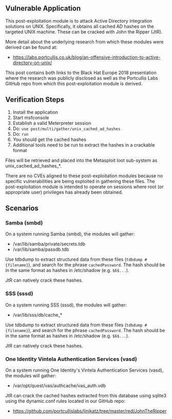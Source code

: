 ## Vulnerable Application

  This post-exploitation module is to attack Active Directory integration solutions on UNIX. Specifically, it
  obtains all cached AD hashes on the targeted UNIX machine. These can be cracked with John the Ripper (JtR).

  More detail about the underlying research from which these modules were derived can be found at:
  
  * https://labs.portcullis.co.uk/blog/an-offensive-introduction-to-active-directory-on-unix/

  This post contains both links to the Black Hat Europe 2018 presentation where the research was publicly
  disclosed as well as the Portcullis Labs GitHub repo from which this post-exploitation module is derived.

## Verification Steps

  1. Install the application
  2. Start msfconsole
  3. Establish a valid Meterpreter session
  4. Do: ```use post/multi/gather/unix_cached_ad_hashes```
  5. Do: ```run```
  6. You should get the cached hashes
  7. Additional tools need to be run to extract the hashes in a crackable format

  Files will be retrieved and placed into the Metasploit loot sub-system as unix_cached_ad_hashes_*.

  There are no CVEs aligned to these post-exploitation modules because no specific vulnerabilities are being
  exploited in gathering these files. The post-exploitation module is intended to operate on sessions where
  root (or appropriate user) privileges has already been obtained.

## Scenarios

### Samba (smbd)
  
  On a system running Samba (smbd), the modules will gather:

  * /var/lib/samba/private/secrets.tdb
  * /var/lib/samba/passdb.tdb

  Use tdbdump to extract structured data from these files (`tdbdump #{filename}`), and search for the phrase
  `cachedPassword`. The hash should be in the same format as hashes in /etc/shadow (e.g. `$6$...`).

  JtR can natively crack these hashes.

### SSS (sssd)

  On a system running SSS (sssd), the modules will gather:

  * /var/lib/sss/db/cache_*

  Use tdbdump to extract structured data from these files (`tdbdump #{filename}`), and search for the phrase
  `cachedPassword`. The hash should be in the same format as hashes in /etc/shadow (e.g. `$6$...`).

  JtR can natively crack these hashes.

### One Identity Vintela Authentication Services (vasd)

  On a system running One Identity's Vintela Authentication Services (vasd), the modules will gather:

  * /var/opt/quest/vas/authcache/vas_auth.vdb

  JtR can crack the cached hashes extracted from this database using sqlite3 using the dynamic.conf rules located
  in our GitHub repo:

  * https://github.com/portcullislabs/linikatz/tree/master/red/JohnTheRipper
